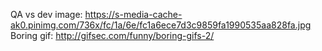 QA vs dev image: https://s-media-cache-ak0.pinimg.com/736x/fc/1a/6e/fc1a6ece7d3c9859fa1990535aa828fa.jpg
Boring gif: http://gifsec.com/funny/boring-gifs-2/
